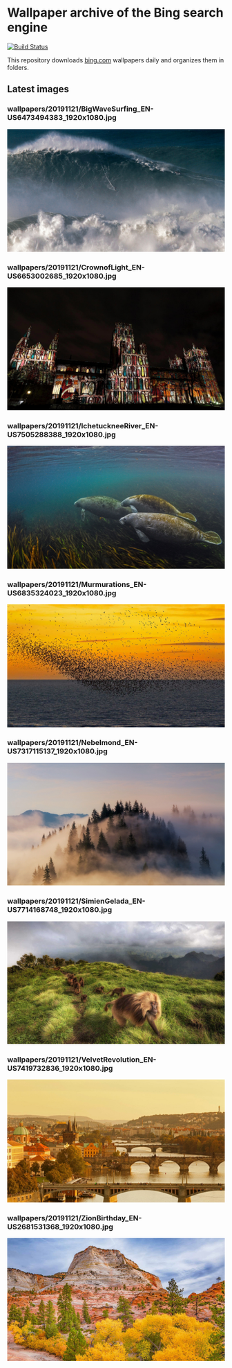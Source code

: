 # Wallpaper archive of the Bing search engine

[![Build Status](https://travis-ci.org/kijart/bing-daily-images-dl.svg?branch=wallpapers)](https://travis-ci.org/kijart/bing-daily-images-dl)

This repository downloads [bing.com](https://www.bing.com) wallpapers daily and organizes them in folders.

## Latest images

<!-- Wallpapers -->

### wallpapers/20191121/BigWaveSurfing_EN-US6473494383_1920x1080.jpg

![wallpapers/20191121/BigWaveSurfing_EN-US6473494383_1920x1080.jpg](wallpapers/20191121/BigWaveSurfing_EN-US6473494383_1920x1080.jpg)

### wallpapers/20191121/CrownofLight_EN-US6653002685_1920x1080.jpg

![wallpapers/20191121/CrownofLight_EN-US6653002685_1920x1080.jpg](wallpapers/20191121/CrownofLight_EN-US6653002685_1920x1080.jpg)

### wallpapers/20191121/IchetuckneeRiver_EN-US7505288388_1920x1080.jpg

![wallpapers/20191121/IchetuckneeRiver_EN-US7505288388_1920x1080.jpg](wallpapers/20191121/IchetuckneeRiver_EN-US7505288388_1920x1080.jpg)

### wallpapers/20191121/Murmurations_EN-US6835324023_1920x1080.jpg

![wallpapers/20191121/Murmurations_EN-US6835324023_1920x1080.jpg](wallpapers/20191121/Murmurations_EN-US6835324023_1920x1080.jpg)

### wallpapers/20191121/Nebelmond_EN-US7317115137_1920x1080.jpg

![wallpapers/20191121/Nebelmond_EN-US7317115137_1920x1080.jpg](wallpapers/20191121/Nebelmond_EN-US7317115137_1920x1080.jpg)

### wallpapers/20191121/SimienGelada_EN-US7714168748_1920x1080.jpg

![wallpapers/20191121/SimienGelada_EN-US7714168748_1920x1080.jpg](wallpapers/20191121/SimienGelada_EN-US7714168748_1920x1080.jpg)

### wallpapers/20191121/VelvetRevolution_EN-US7419732836_1920x1080.jpg

![wallpapers/20191121/VelvetRevolution_EN-US7419732836_1920x1080.jpg](wallpapers/20191121/VelvetRevolution_EN-US7419732836_1920x1080.jpg)

### wallpapers/20191121/ZionBirthday_EN-US2681531368_1920x1080.jpg

![wallpapers/20191121/ZionBirthday_EN-US2681531368_1920x1080.jpg](wallpapers/20191121/ZionBirthday_EN-US2681531368_1920x1080.jpg)

